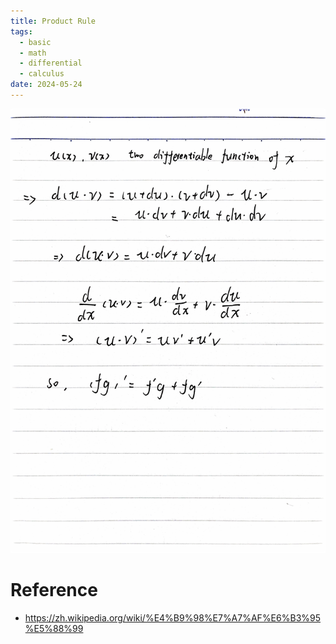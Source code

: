 ```yaml
---
title: Product Rule
tags:
  - basic
  - math
  - differential
  - calculus
date: 2024-05-24
---
```


![](math/calculus/differential/attachments/a8025ddb1551b3aa7f9ef1697beeb350.jpeg)
# Reference

* https://zh.wikipedia.org/wiki/%E4%B9%98%E7%A7%AF%E6%B3%95%E5%88%99